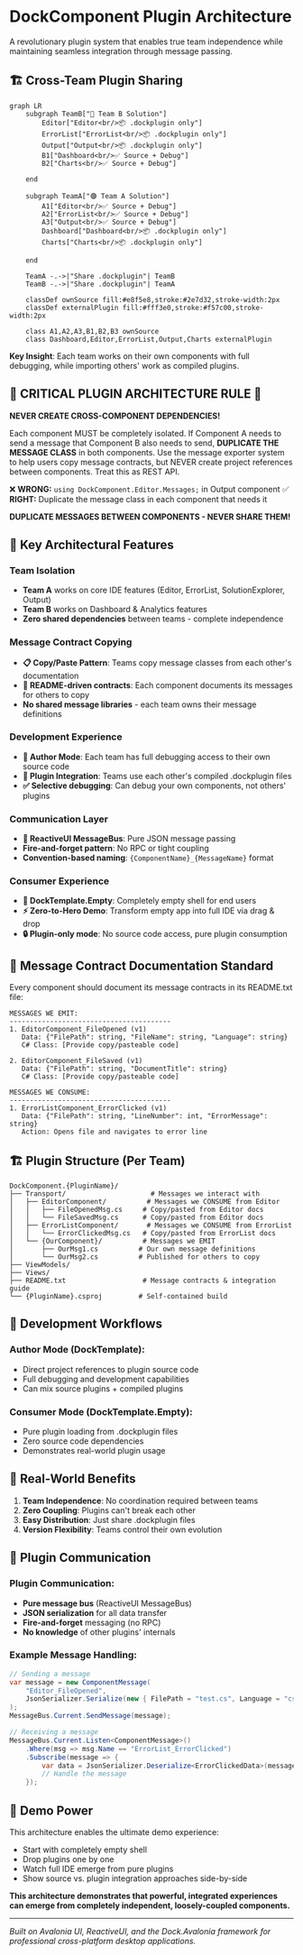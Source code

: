 # DockComponent Plugin Architecture

A revolutionary plugin system that enables true team independence while maintaining seamless integration through message passing.

## 🏗️ Cross-Team Plugin Sharing

```mermaid
graph LR
    subgraph TeamB["🔵 Team B Solution"]
        Editor["Editor<br/>📦 .dockplugin only"]
        ErrorList["ErrorList<br/>📦 .dockplugin only"]
        Output["Output<br/>📦 .dockplugin only"]
        B1["Dashboard<br/>✅ Source + Debug"]
        B2["Charts<br/>✅ Source + Debug"]
        
    end
    
    subgraph TeamA["🟣 Team A Solution"]
        A1["Editor<br/>✅ Source + Debug"]
        A2["ErrorList<br/>✅ Source + Debug"]
        A3["Output<br/>✅ Source + Debug"]
        Dashboard["Dashboard<br/>📦 .dockplugin only"]
        Charts["Charts<br/>📦 .dockplugin only"]
       
    end
    
    TeamA -.->|"Share .dockplugin"| TeamB
    TeamB -.->|"Share .dockplugin"| TeamA

    classDef ownSource fill:#e8f5e8,stroke:#2e7d32,stroke-width:2px
    classDef externalPlugin fill:#fff3e0,stroke:#f57c00,stroke-width:2px
    
    class A1,A2,A3,B1,B2,B3 ownSource
    class Dashboard,Editor,ErrorList,Output,Charts externalPlugin
```

**Key Insight**: Each team works on their own components with full debugging, while importing others' work as compiled plugins.

## 🚨 CRITICAL PLUGIN ARCHITECTURE RULE 🚨

**NEVER CREATE CROSS-COMPONENT DEPENDENCIES!**

Each component MUST be completely isolated. If Component A needs to send a message that Component B also needs to send, **DUPLICATE THE MESSAGE CLASS** in both components. Use the message exporter system to help users copy message contracts, but NEVER create project references between components.
Treat this as REST API. 

❌ **WRONG:** `using DockComponent.Editor.Messages;` in Output component
✅ **RIGHT:** Duplicate the message class in each component that needs it

**DUPLICATE MESSAGES BETWEEN COMPONENTS - NEVER SHARE THEM!**

## 🔑 Key Architectural Features

### **Team Isolation**
- **Team A** works on core IDE features (Editor, ErrorList, SolutionExplorer, Output) 
- **Team B** works on Dashboard & Analytics features
- **Zero shared dependencies** between teams - complete independence

### **Message Contract Copying**
- **📋 Copy/Paste Pattern**: Teams copy message classes from each other's documentation
- **📄 README-driven contracts**: Each component documents its messages for others to copy
- **No shared message libraries** - each team owns their message definitions

### **Development Experience**
- **🔧 Author Mode**: Each team has full debugging access to their own source code
- **🔌 Plugin Integration**: Teams use each other's compiled .dockplugin files  
- **✅ Selective debugging**: Can debug your own components, not others' plugins

### **Communication Layer**
- **🚌 ReactiveUI MessageBus**: Pure JSON message passing
- **Fire-and-forget pattern**: No RPC or tight coupling
- **Convention-based naming**: `{ComponentName}_{MessageName}` format

### **Consumer Experience**
- **🚀 DockTemplate.Empty**: Completely empty shell for end users
- **⚡ Zero-to-Hero Demo**: Transform empty app into full IDE via drag & drop
- **🔒 Plugin-only mode**: No source code access, pure plugin consumption

## 📝 Message Contract Documentation Standard

Every component should document its message contracts in its README.txt file:

```
MESSAGES WE EMIT:
----------------------------------------
1. EditorComponent_FileOpened (v1)
   Data: {"FilePath": string, "FileName": string, "Language": string}
   C# Class: [Provide copy/pasteable code]
   
2. EditorComponent_FileSaved (v1) 
   Data: {"FilePath": string, "DocumentTitle": string}
   C# Class: [Provide copy/pasteable code]

MESSAGES WE CONSUME:
----------------------------------------  
1. ErrorListComponent_ErrorClicked (v1)
   Data: {"FilePath": string, "LineNumber": int, "ErrorMessage": string}
   Action: Opens file and navigates to error line
```

## 🏗️ Plugin Structure (Per Team)

```
DockComponent.{PluginName}/
├── Transport/                     # Messages we interact with
│   ├── EditorComponent/          # Messages we CONSUME from Editor
│   │   ├── FileOpenedMsg.cs     # Copy/pasted from Editor docs
│   │   └── FileSavedMsg.cs      # Copy/pasted from Editor docs  
│   ├── ErrorListComponent/       # Messages we CONSUME from ErrorList
│   │   └── ErrorClickedMsg.cs   # Copy/pasted from ErrorList docs
│   └── {OurComponent}/          # Messages we EMIT  
│       ├── OurMsg1.cs          # Our own message definitions
│       └── OurMsg2.cs          # Published for others to copy
├── ViewModels/
├── Views/
├── README.txt                   # Message contracts & integration guide
└── {PluginName}.csproj         # Self-contained build
```

## 🔄 Development Workflows

### **Author Mode** (DockTemplate):
- Direct project references to plugin source code
- Full debugging and development capabilities
- Can mix source plugins + compiled plugins

### **Consumer Mode** (DockTemplate.Empty):
- Pure plugin loading from .dockplugin files
- Zero source code dependencies
- Demonstrates real-world plugin usage

## 🚀 Real-World Benefits

1. **Team Independence**: No coordination required between teams
2. **Zero Coupling**: Plugins can't break each other
3. **Easy Distribution**: Just share .dockplugin files
4. **Version Flexibility**: Teams control their own evolution

## 🎯 Plugin Communication

### Plugin Communication:
- **Pure message bus** (ReactiveUI MessageBus)
- **JSON serialization** for all data transfer
- **Fire-and-forget** messaging (no RPC)
- **No knowledge** of other plugins' internals

### Example Message Handling:
```csharp
// Sending a message
var message = new ComponentMessage(
    "Editor_FileOpened",
    JsonSerializer.Serialize(new { FilePath = "test.cs", Language = "csharp" })
);
MessageBus.Current.SendMessage(message);

// Receiving a message
MessageBus.Current.Listen<ComponentMessage>()
    .Where(msg => msg.Name == "ErrorList_ErrorClicked")
    .Subscribe(message => {
        var data = JsonSerializer.Deserialize<ErrorClickedData>(message.Payload);
        // Handle the message
    });
```

## 🎪 Demo Power

This architecture enables the ultimate demo experience:

- Start with completely empty shell
- Drop plugins one by one
- Watch full IDE emerge from pure plugins
- Show source vs. plugin integration approaches side-by-side

**This architecture demonstrates that powerful, integrated experiences can emerge from completely independent, loosely-coupled components.**

---

*Built on Avalonia UI, ReactiveUI, and the Dock.Avalonia framework for professional cross-platform desktop applications.*